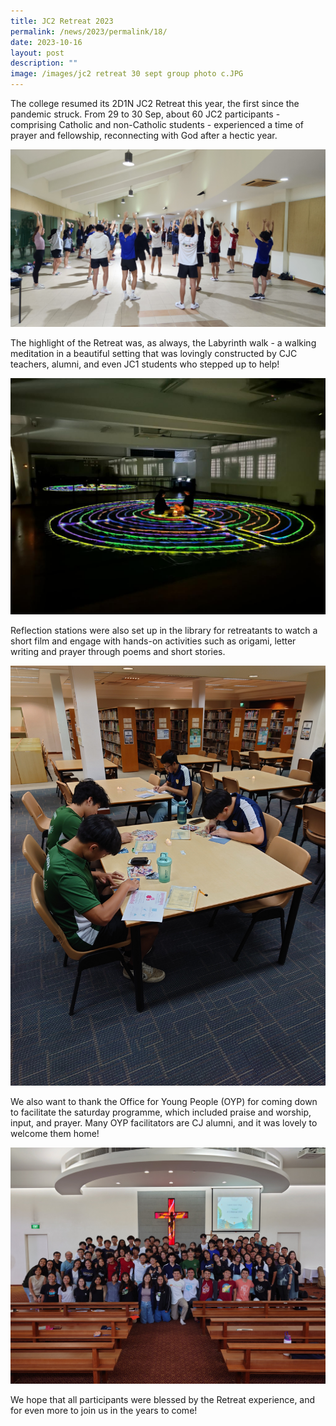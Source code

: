 ```yaml
---
title: JC2 Retreat 2023
permalink: /news/2023/permalink/18/
date: 2023-10-16
layout: post
description: ""
image: /images/jc2 retreat 30 sept group photo c.JPG
---
```

 
The college resumed its 2D1N JC2 Retreat this year, the first since the pandemic struck. From 29 to 30 Sep, about 60 JC2 participants - comprising Catholic and non-Catholic students - experienced a time of prayer and fellowship, reconnecting with God after a hectic year. 

![](/images/morning%20exercise%202.jpg)

The highlight of the Retreat was, as always, the Labyrinth walk - a walking meditation in a beautiful setting that was lovingly constructed by CJC teachers, alumni, and even JC1 students who stepped up to help! 

![](/images/labyrinth%20dance%20studio%208.jpg)

Reflection stations were also set up in the library for retreatants to watch a short film and engage with hands-on activities such as origami, letter writing and prayer through poems and short stories.  

![](/images/origami%20d.JPG)
  
We also want to thank the Office for Young People (OYP) for coming down to facilitate the saturday programme, which included praise and worship, input, and prayer. Many OYP facilitators are CJ alumni, and it was lovely to welcome them home!

![](/images/jc2%20retreat%2030%20sept%20group%20photo%20c.JPG)
  
We hope that all participants were blessed by the Retreat experience, and for even more to join us in the years to come!